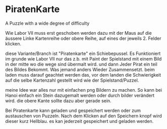 # PiratenKarte
A Puzzle with a wide degree of difficulty


Wie Labor VII muss erst geschoben werden dazu mit der Maus auf die äussere Linke Kartenreihe oder obere Reihe, auf eines der jeweils 2. Felder klicken. 

diese Variante/Branch ist "Piratenkarte" ein Schiebepussel. Es Funktioniert im grunde wie Labor VII nur das z.b. mit Paint der Spielstand mit einem Bild in der mitte wo die wege sind übermalt wird. und dann Jeder Pirat ein teil des Bildes Bekommt. Was jemand anders Wieder Zusammensetzt. beim laden muss darauf geachtet werden das, vor dem landen die Schwierigkeit auf die selbe Kartenzahl gestellt wird wie der Spielstand/Puzzel.

meine Idee war alles nur mit einfachen png Bildern zu machen. So kann bei Hanoi einfach ein Stein dazugemalt werden oder durch bilder verändert wird. die obere Kante sollte dazu aber gerade sein.

Bei Piratenkarte kann  geladen und gespeichert werden oder zum austauschen von Puzzeln.
Nach dem Klicken auf den Speichern knopf wird dieser kurz Hellblau.
es kan jederzeit gespeichert und geladen werden.
